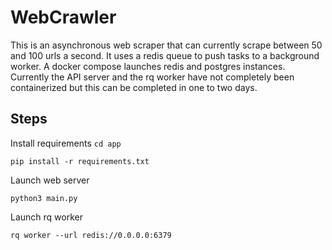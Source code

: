 # WebCrawler
This is an asynchronous web scraper that can currently scrape between 50 and 100 urls a second. It uses a redis queue to push tasks to a background worker. A docker compose launches redis and postgres instances. Currently the API server and the rq worker have not completely been containerized but this can be completed in one to two days.



## Steps 
Install requirements
`cd app`

`pip install -r requirements.txt`

Launch web server

`python3 main.py`

Launch rq worker

`rq worker --url redis://0.0.0.0:6379`
